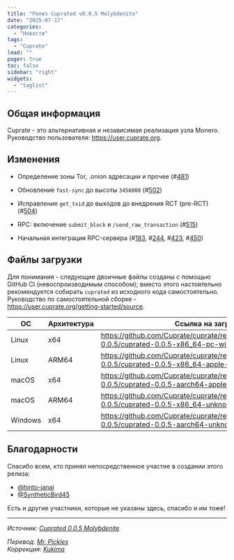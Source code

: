 ```yaml
---
title: "Релиз Cuprated v0.0.5 Molybdenite"
date: "2025-07-17"
categories:
  - "Новости"
tags:
  - "Cuprate"
lead: ""
pager: true
toc: false
sidebar: "right"
widgets:
  - "taglist"
---
```


## Общая информация

Cuprate - это альтернативная и независимая реализация узла Monero. Руководство пользователя: https://user.cuprate.org.

## Изменения

- Определение зоны Tor, .onion адресации и прочее (#[481](https://github.com/Cuprate/cuprate/pull/481))
- Обновление `fast-sync` до высоты `3456000` (#[502](https://github.com/Cuprate/cuprate/pull/502))
- Исправление `get_txid` до выходов до внедрения RCT (pre-RCT) (#[504](https://github.com/Cuprate/cuprate/pull/504))
- RPC: включение `submit_block` и `/send_raw_transaction` (#[515](https://github.com/Cuprate/cuprate/pull/515))

- Начальная интеграция RPC-сервера (#[183](https://github.com/Cuprate/cuprate/pull/183), #[244](https://github.com/Cuprate/cuprate/pull/244), #[423](https://github.com/Cuprate/cuprate/pull/423), #[450](https://github.com/Cuprate/cuprate/pull/450))

## Файлы загрузки

Для понимания - следующие двоичные файлы созданы с помощью GitHub CI (невоспроизводимым способом); вместо этого настоятельно рекомендуется собирать `cuprated` из исходного кода самостоятельно. Руководство по самостоятельной сборке - https://user.cuprate.org/getting-started/source.

| ОС      | Архитектура | Ссылка на загрузку                                                                                                |
| --------| ----------- | ----------------------------------------------------------------------------------------------------------------- |
| Linux   | x64         | https://github.com/Cuprate/cuprate/releases/download/cuprated-0.0.5/cuprated-0.0.5-x86_64-pc-windows-msvc.zip     |
| Linux   | ARM64       | https://github.com/Cuprate/cuprate/releases/download/cuprated-0.0.5/cuprated-0.0.5-x86_64-apple-darwin.tar.gz     |
| macOS   | x64         | https://github.com/Cuprate/cuprate/releases/download/cuprated-0.0.5/cuprated-0.0.5-aarch64-apple-darwin.tar.gz    |
| macOS   | ARM64       | https://github.com/Cuprate/cuprate/releases/download/cuprated-0.0.5/cuprated-0.0.5-x86_64-unknown-linux.tar.gz    |
| Windows | x64         | https://github.com/Cuprate/cuprate/releases/download/cuprated-0.0.5/cuprated-0.0.5-aarch64-unknown-linux.tar.gz   |

## Благодарности

Спасибо всем, кто принял непосредственное участие в создании этого релиза:
- [@hinto-janai](https://github.com/hinto-janai)
- [@SyntheticBird45](https://github.com/SyntheticBird45)

Есть и другие участники, которые не указаны здесь, спасибо и им тоже!

---

_Источник: [Сuprated 0.0.5 Molybdenite](https://github.com/Cuprate/cuprate/releases/tag/cuprated-0.0.5)_

_Перевод: [Mr. Pickles](https://t.me/v1docq47)_  
_Коррекция: [Kukima](https://t.me/Kukima)_

